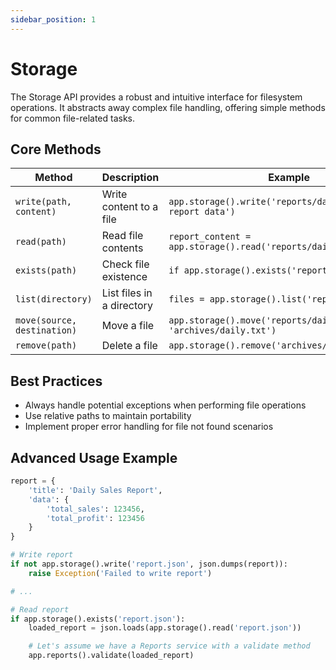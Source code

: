 ```yaml
---
sidebar_position: 1
---
```


# Storage
The Storage API provides a robust and intuitive interface for filesystem operations. It abstracts away complex file handling, offering simple methods for common file-related tasks.

## Core Methods

| Method | Description | Example |
|--------|-------------|---------|
| `write(path, content)` | Write content to a file | `app.storage().write('reports/daily.txt', 'Sales report data')` |
| `read(path)` | Read file contents | `report_content = app.storage().read('reports/daily.txt')` |
| `exists(path)` | Check file existence | `if app.storage().exists('reports/daily.txt'):` |
| `list(directory)` | List files in a directory | `files = app.storage().list('reports/')` |
| `move(source, destination)` | Move a file | `app.storage().move('reports/daily.txt', 'archives/daily.txt')` |
| `remove(path)` | Delete a file | `app.storage().remove('archives/old_report.txt')` |

## Best Practices
- Always handle potential exceptions when performing file operations
- Use relative paths to maintain portability
- Implement proper error handling for file not found scenarios

## Advanced Usage Example
```python
report = {
    'title': 'Daily Sales Report',
    'data': {
        'total_sales': 123456,
        'total_profit': 123456
    }
}

# Write report
if not app.storage().write('report.json', json.dumps(report)):
    raise Exception('Failed to write report')

# ...

# Read report
if app.storage().exists('report.json'):
    loaded_report = json.loads(app.storage().read('report.json'))

    # Let's assume we have a Reports service with a validate method
    app.reports().validate(loaded_report)
```
